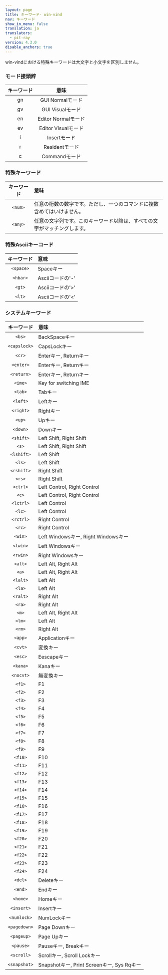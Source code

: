 ```yaml
---
layout: page
title: キーワード- win-vind
nav: キーワード
show_in_menu: false
translation: ja
translators:
  - pit-ray
version: 4.3.0
disable_anchors: true
---
```


win-vindにおける特殊キーワードは大文字と小文字を区別しません。

### モード接頭辞

|キーワード|意味|
|:---:|:---:|
|gn|GUI Normalモード|
|gv|GUI Visualモード|
|en|Editor Normalモード|
|ev|Editor Visualモード|
|i|Insertモード|
|r|Residentモード|
|c|Commandモード|

### 特殊キーワード  

|キーワード|意味|
|:---:|:---|
|`<num>`|任意の桁数の数字です。ただし、一つのコマンドに複数含めてはいけません。|
|`<any>`|任意の文字列です。このキーワード以降は、すべての文字がマッチングします。|


### 特殊Asciiキーコード

|キーワード|意味|
|:---:|:---|
|`<space>`|Spaceキー|
|`<hbar>`|Asciiコードの'-'|
|`<gt>`|Asciiコードの'&gt;'|
|`<lt>`|Asciiコードの'&lt;'|

 
### システムキーワード  

|キーワード|意味|
|:---:|:---|
|`<bs>`|BackSpaceキー|
|`<capslock>`|CapsLockキー|
|`<cr>`|Enterキー, Returnキー|
|`<enter>`|Enterキー, Returnキー|
|`<return>`|Enterキー, Returnキー|
|`<ime>`|Key for switching IME|
|`<tab>`|Tabキー|
|`<left>`|Leftキー|
|`<right>`|Rightキー|
|`<up>`|Upキー|
|`<down>`|Downキー|
|`<shift>`|Left Shift, Right Shift|
|`<s>`|Left Shift, Right Shift|
|`<lshift>`|Left Shift|
|`<ls>`|Left Shift|
|`<rshift>`|Right Shift|
|`<rs>`|Right Shift|
|`<ctrl>`|Left Control, Right Control|
|`<c>`|Left Control, Right Control|
|`<lctrl>`|Left Control|
|`<lc>`|Left Control|
|`<rctrl>`|Right Control|
|`<rc>`|Right Control|
|`<win>`|Left Windowsキー, Right Windowsキー|
|`<lwin>`|Left Windowsキー|
|`<rwin>`|Right Windowsキー|
|`<alt>`|Left Alt, Right Alt|
|`<a>`|Left Alt, Right Alt|
|`<lalt>`|Left Alt|
|`<la>`|Left Alt|
|`<ralt>`|Right Alt|
|`<ra>`|Right Alt|
|`<m>`|Left Alt, Right Alt|
|`<lm>`|Left Alt|
|`<rm>`|Right Alt|
|`<app>`|Applicationキー|
|`<cvt>`|変換キー|
|`<esc>`|Eescapeキー|
|`<kana>`|Kanaキー|
|`<nocvt>`|無変換キー|
|`<f1>`|F1|
|`<f2>`|F2|
|`<f3>`|F3|
|`<f4>`|F4|
|`<f5>`|F5|
|`<f6>`|F6|
|`<f7>`|F7|
|`<f8>`|F8|
|`<f9>`|F9|
|`<f10>`|F10|
|`<f11>`|F11|
|`<f12>`|F12|
|`<f13>`|F13|
|`<f14>`|F14|
|`<f15>`|F15|
|`<f16>`|F16|
|`<f17>`|F17|
|`<f18>`|F18|
|`<f19>`|F19|
|`<f20>`|F20|
|`<f21>`|F21|
|`<f22>`|F22|
|`<f23>`|F23|
|`<f24>`|F24|
|`<del>`|Deleteキー|
|`<end>`|Endキー|
|`<home>`|Homeキー|
|`<insert>`|Insertキー|
|`<numlock>`|NumLockキー|
|`<pagedown>`|Page Downキー|
|`<pageup>`|Page Upキー|
|`<pause>`|Pauseキー, Breakキー|
|`<scroll>`|Scrollキー, Scroll Lockキー|
|`<snapshot>`|Snapshotキー, Print Screenキー, Sys Rqキー|

<br>
<br>
<br>
<br>
